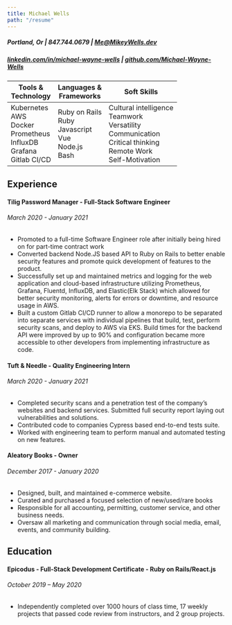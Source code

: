 ```yaml
---
title: Michael Wells
path: "/resume"
---
```


##### Portland, Or | 847.744.0679 | [Me@MikeyWells.dev](mailto:me@mikeywells.dev)

##### [linkedin.com/in/michael-wayne-wells](https://linkedin.com/in/michael-wayne-wells) | [github.com/Michael-Wayne-Wells](https://github.com/Michael-Wayne-Wells)

| Tools & <br>Technology | Languages &<br> Frameworks | Soft Skills |
|----|----|----|
| Kubernetes<br>AWS<br>Docker<br>Prometheus<br>InfluxDB<br>Grafana<br>Gitlab CI/CD | Ruby on Rails<br>Ruby<br>Javascript<br>Vue<br>Node.js<br>Bash<br> | Cultural intelligence<br>Teamwork<br>Versatility<br>Communication<br>Critical thinking<br>Remote Work<br>Self-Motivation |

## Experience

#### Tilig Password Manager - Full-Stack Software Engineer

###### March 2020 - January 2021

- Promoted to a full-time Software Engineer role after initially being hired on for part-time contract work
- Converted backend Node.JS based API to Ruby on Rails to better enable security features and promote quick development of features to the product.
- Successfully set up and maintained metrics and logging for the web application and cloud-based infrastructure utilizing Prometheus, Grafana, Fluentd, InfluxDB, and Elastic(Elk Stack) which allowed for better security monitoring, alerts for errors or downtime, and resource usage in AWS.
- Built a custom Gitlab CI/CD runner to allow a monorepo to be separated into separate services with individual pipelines that build, test, perform security scans, and deploy to AWS via EKS. Build times for the backend API were improved by up to 90% and configuration became more accessible to other developers from implementing infrastructure as code.

#### Tuft & Needle - Quality Engineering Intern

###### March 2020 - January 2021

- Completed security scans and a penetration test of the company’s websites and backend services. Submitted full security report laying out vulnerabilities and solutions.
- Contributed code to companies Cypress based end-to-end tests suite.
- Worked with engineering team to perform manual and automated testing on new features.

#### Aleatory Books - Owner

###### December 2017 - January 2020

- Designed, built, and maintained e-commerce website.
- Curated and purchased a focused selection of new/used/rare books
- Responsible for all accounting, permitting, customer service, and other business needs.
- Oversaw all marketing and communication through social media, email, events, and community building.

## Education

#### Epicodus - Full-Stack Development Certificate - Ruby on Rails/React.js

###### October 2019 – May 2020

- Independently completed over 1000 hours of class time, 17 weekly projects that passed code review from instructors, and 2 group projects.
